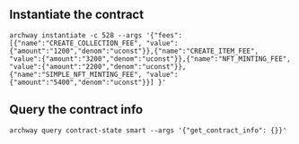 ## Instantiate the contract
```archway instantiate -c 528 --args '{"fees":[{"name":"CREATE_COLLECTION_FEE", "value":{"amount":"1200","denom":"uconst"}},{"name":"CREATE_ITEM_FEE", "value":{"amount":"3200","denom":"uconst"}},{"name":"NFT_MINTING_FEE", "value":{"amount":"2200","denom":"uconst"}},{"name":"SIMPLE_NFT_MINTING_FEE", "value":{"amount":"5400","denom":"uconst"}}] }' ```

## Query the contract info
```archway query contract-state smart --args '{"get_contract_info": {}}'  ```



